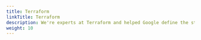 ```yaml
---
title: Terraform
linkTitle: Terraform
description: We're experts at Terraform and helped Google define the standard delivery model for cloud foundations.
weight: 10
---
```

